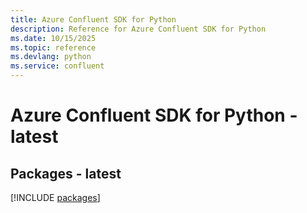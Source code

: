 ```yaml
---
title: Azure Confluent SDK for Python
description: Reference for Azure Confluent SDK for Python
ms.date: 10/15/2025
ms.topic: reference
ms.devlang: python
ms.service: confluent
---
```

# Azure Confluent SDK for Python - latest
## Packages - latest
[!INCLUDE [packages](confluent-index.md)]